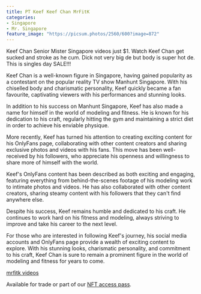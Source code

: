 ```yaml
---
title: PT Keef Keef Chan MrFitK
categories:
- Singapore
- Mr. Singapore
feature_image: "https://picsum.photos/2560/600?image=872"
---
```


Keef Chan Senior Mister Singapore videos just $1. Watch Keef Chan get sucked and stroke as he cum. Dick not very big de but body is super hot de. This is singles day SALE!!!

Keef Chan is a well-known figure in Singapore, having gained popularity as a contestant on the popular reality TV show Manhunt Singapore. With his chiselled body and charismatic personality, Keef quickly became a fan favourite, captivating viewers with his performances and stunning looks.

In addition to his success on Manhunt Singapore, Keef has also made a name for himself in the world of modeling and fitness. He is known for his dedication to his craft, regularly hitting the gym and maintaining a strict diet in order to achieve his enviable physique.

More recently, Keef has turned his attention to creating exciting content for his OnlyFans page, collaborating with other content creators and sharing exclusive photos and videos with his fans. This move has been well-received by his followers, who appreciate his openness and willingness to share more of himself with the world.

Keef's OnlyFans content has been described as both exciting and engaging, featuring everything from behind-the-scenes footage of his modeling work to intimate photos and videos. He has also collaborated with other content creators, sharing steamy content with his followers that they can't find anywhere else.

Despite his success, Keef remains humble and dedicated to his craft. He continues to work hard on his fitness and modeling, always striving to improve and take his career to the next level.

For those who are interested in following Keef's journey, his social media accounts and OnlyFans page provide a wealth of exciting content to explore. With his stunning looks, charismatic personality, and commitment to his craft, Keef Chan is sure to remain a prominent figure in the world of modeling and fitness for years to come.

<!-- more -->
[mrfitk videos](https://shoppy.gg/product/n2cgW0q)



Available for trade or part of our [NFT access pass](https://opensea.io/collection/wahtoon-com-mdrt-lifetime).
